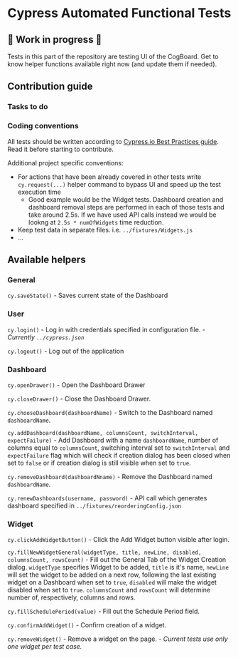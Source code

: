 # Cypress Automated Functional Tests
## :construction: Work in progress :construction:

Tests in this part of the repository are testing UI of the CogBoard. Get to know helper functions available right now (and update them if needed).


## Contribution guide

### Tasks to do

### Coding conventions
All tests should be written according to [Cypress.io Best Practices guide](https://docs.cypress.io/guides/references/best-practices.html "Best Practices | Cypress Documentation"). Read it before starting to contribute.

Additional project specific conventions:
* For actions that have been already covered in other tests write `cy.request(...)` helper command to bypass UI and speed up the test execution time
  * Good example would be the Widget tests. Dashboard creation and dashboard removal steps are performed in each of those tests and take around 2.5s. If we have used API calls instead we would be lookng at `2.5s * numOfWidgets` time reduction.
* Keep test data in separate files. i.e. `../fixtures/Widgets.js`
* ...

## Available helpers
### General
`cy.saveState()` - Saves current state of the Dashboard

### User
`cy.login()` - Log in with credentials specified in configuration file. - _Currently  `../cypress.json`_

`cy.logout()` - Log out of the application
### Dashboard
`cy.openDrawer()` - Open the Dashboard Drawer

`cy.closeDrawer()` - Close the Dashboard Drawer.

`cy.chooseDashboard(dashboardName)` - Switch to the Dashboard named `dashboardName`.

`cy.addDashboard(dashboardName, columnsCount, switchInterval, expectFailure)` - Add Dashboard with a name `dashboardName`, number of columns equal to `columnsCount`, switching interval set to `switchInterval` and `expectFailure` flag which will check if creation dialog has been closed when set to `false` or if creation dialog is still visible when set to `true`.

`cy.removeDashboard(dashboardNname)` - Remove the Dashboard named `dashboardName`.

`cy.renewDashboards(username, password)` - API call which generates dashboard specified in `../fixtures/reorderingConfig.json`

### Widget
`cy.clickAddWidgetButton()` - Click the Add Widget button visible after login.

`cy.fillNewWidgetGeneral(widgetType, title, newLine, disabled, columnsCount, rowsCount)` - Fill out the General Tab of the Widget Creation dialog. `widgetType` specifies Widget to be added, `title` is it's name, `newLine` will set the widget to be added on a next row, following the last existing widget on a Dashboard when set to `true`, `disabled` will make the widget disabled when set to `true`. `columnsCount` and `rowsCount` will determine number of, respectively, columns and rows.

`cy.fillSchedulePeriod(value)` - Fill out the Schedule Period field.

`cy.confirmAddWidget()` - Confirm creation of a widget.

`cy.removeWidget()` - Remove a widget on the page. - _Current tests use only one widget per test case._